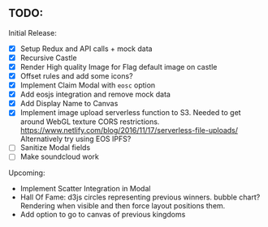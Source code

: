 ## TODO:


Initial Release:
* [x] Setup Redux and API calls + mock data
* [x] Recursive Castle
* [x] Render High quality Image for Flag default image on castle
* [x] Offset rules and add some icons?
* [x] Implement Claim Modal with `eosc` option
* [x] Add eosjs integration and remove mock data
* [x] Add Display Name to Canvas
* [x] Implement image upload serverless function to S3.
        Needed to get around WebGL texture CORS restrictions.
        https://www.netlify.com/blog/2016/11/17/serverless-file-uploads/
        Alternatively try using EOS IPFS?
* [ ] Sanitize Modal fields
* [ ] Make soundcloud work

Upcoming:
* Implement Scatter Integration in Modal
* Hall Of Fame: d3js circles representing previous winners. bubble chart? Rendering when visible and then force layout positions them.
* Add option to go to canvas of previous kingdoms
